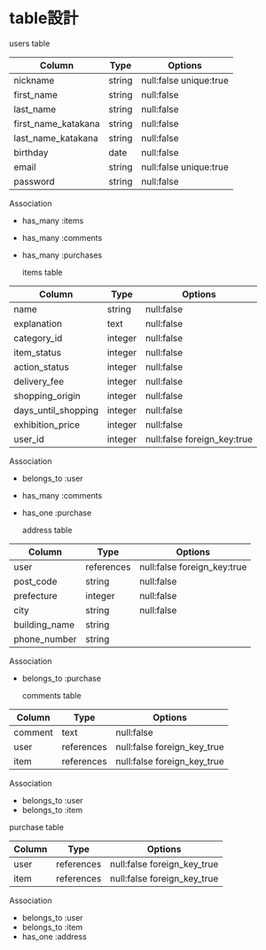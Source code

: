 # table設計

  users table

| Column              | Type   | Options                 |
| ------------------- | ------ | ----------------------- |
| nickname            | string | null:false  unique:true |
| first_name          | string | null:false              |
| last_name           | string | null:false              |
| first_name_katakana | string | null:false              |
| last_name_katakana  | string | null:false              |
| birthday            | date   | null:false              |
| email               | string | null:false  unique:true |
| password            | string | null:false              |

  Association

- has_many :items
- has_many :comments
- has_many :purchases


  items table

| Column              | Type       | Options                      |
| ------------------- | ---------- | ---------------------------- |
| name                | string     | null:false                   |
| explanation         | text       | null:false                   |
| category_id         | integer    | null:false                   |
| item_status         | integer    | null:false                   |
| action_status       | integer    | null:false                   |
| delivery_fee        | integer    | null:false                   |
| shopping_origin     | integer    | null:false                   |
| days_until_shopping | integer    | null:false                   |
| exhibition_price    | integer    | null:false                   |
| user_id             | integer    | null:false  foreign_key:true |

  Association

- belongs_to :user
- has_many   :comments
- has_one    :purchase


  address table

| Column        | Type       | Options                      |
| ------------- | ---------- | ---------------------------- |
| user          | references | null:false  foreign_key:true |
| post_code     | string     | null:false                   |
| prefecture    | integer    | null:false                   |
| city          | string     | null:false                   |
| building_name | string     |                              |
| phone_number  | string     |                              |

  Association

- belongs_to :purchase

  comments table

| Column  | Type       | Options                      |
| ------- | ---------- | ---------------------------- |
| comment | text       | null:false                   |
| user    | references | null:false  foreign_key_true |
| item    | references | null:false  foreign_key_true |

  Association

- belongs_to :user
- belongs_to :item


 purchase table

 | Column  | Type       | Options                      |
 | ------- | ---------- | ---------------------------- |
 | user    | references | null:false  foreign_key_true |
 | item    | references | null:false  foreign_key_true |

  Association

- belongs_to :user
- belongs_to :item
- has_one    :address